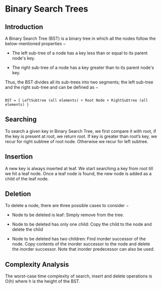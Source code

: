 # Binary Search Trees

## Introduction

A Binary Search Tree (BST) is a binary tree in which all the nodes follow the below-mentioned properties −

- The left sub-tree of a node has a key less than or equal to its parent node's key.

- The right sub-tree of a node has a key greater than to its parent node's key.

Thus, the BST divides all its sub-trees into two segments; the left sub-tree and the right sub-tree and can be defined as −

```

BST = { LeftSubtree (all elements) + Root Node + RightSubtree (all elements) }

```

## Searching

To search a given key in Binary Search Tree, we first compare it with root, if the key is present at root, we return root. If key is greater than root’s key, we recur for right subtree of root node. Otherwise we recur for left subtree.

## Insertion

A new key is always inserted at leaf. We start searching a key from root till we hit a leaf node. Once a leaf node is found, the new node is added as a child of the leaf node.

## Deletion

To delete a node, there are three possible cases to consider −

- Node to be deleted is leaf: Simply remove from the tree.

- Node to be deleted has only one child: Copy the child to the node and delete the child

- Node to be deleted has two children: Find inorder successor of the node. Copy contents of the inorder successor to the node and delete the inorder successor. Note that inorder predecessor can also be used.

## Complexity Analysis

The worst-case time complexity of search, insert and delete operations is O(h) where h is the height of the BST.

